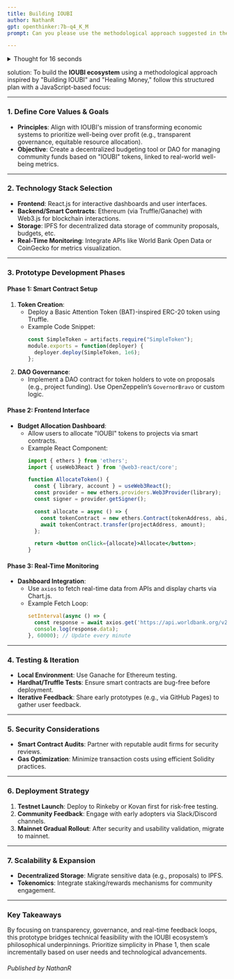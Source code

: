 ```yaml
---
title: Building IOUBI
author: NathanR
gpt: openthinker:7b-q4_K_M
prompt: Can you please use the methodological approach suggested in the ‘Methodological Approach’ text file from ‘Building IOUBI’ Knowledge Base and apply it to the solution described in ‘Healing Money’ document from ‘Building IOUBI‘ Knowledge Base  to suggest a focused entry point to building an ‘IOUBI’ ecosystem? For personal context, I am a professional software engineer with 20 years of experience mostly in C/C++ but I prefer a javascript based solution for convenience. How can I plan, build, and implement the ‘IOUBI’ ecosystem and transparent monitoring software. Would you recommend a blockchain like DAO or is there simpler ways to create a Minimal Viable Product or a prototype of some sort so that I can begin experimenting with it in my personal life?

---
```

<details type="reasoning" done="true" duration="16">
<summary>Thought for 16 seconds</summary>
> Okay, let's try to figure out how to approach building the IOUBI ecosystem using the methodological framework from Building IOUBI and Healing Money. First, I need to recall what those documents say. From the Methodological Approach, they mention a process that starts with defining values, principles, and goals through extensive research and community engagement. The Healing Money document probably talks about transforming economic systems into ones that prioritize well-being over profit.
> 
> Given that I'm a software engineer experienced in C++ but preferring JavaScript for this project, I need to balance my technical background with the user's preference. Let me break down the steps:
> 
> 1. **Understand IOUBI Ecosystem**: First, I should deeply understand what IOUBI is. From the knowledge base mentions, it seems related to redefining money and economic systems, perhaps using technology like DAOs or blockchain for transparency and decentralized governance.
> 
> 2. **Clarify Goals**: The primary goal here is to build a prototype (MVP) that allows me to experiment with the ecosystem in my personal life. Since I prefer JavaScript, maybe using web3 technologies like Ethereum's Smart Contracts or IPFS for storage? Or perhaps a simpler approach without blockchain if possible.
> 
> 3. **Define Key Components**:
>    - From Healing Money, ideas about transforming economic systems include transparent monitoring of money flows, community-driven decision-making, and alignment with well-being metrics.
>    - IOUBI might involve tokens (like Basic Attention Token) for tracking value creation that benefits society rather than just financial gain.
> 
> 4. **Choose Technology Stack**:
>    - JavaScript is preferred, so maybe building a decentralized application (DApp) using Ethereum or another blockchain platform. Alternatively, a non-blockchain solution with real-time monitoring and transparency features.
>    - For the transparent monitoring software, perhaps integrating with APIs like OpenData platforms to track economic metrics in real time.
> 
> 5. **Entry Point**: Start with a small component that addresses a specific need. For example:
>    - A decentralized budgeting tool where users can allocate "IOUBI" tokens based on well-being criteria.
>    - Or a simple DAO for managing community funds, voting on projects that contribute to societal good.
> 
> 6. **Prototyping Phase**:
>    - Since I'm familiar with C++, maybe initially writing some parts in Node.js (JavaScript backend) and using web3 libraries like Web3.js or Truffle for Ethereum interactions.
>    - For decentralized storage, use IPFS to store transaction records or community proposals.
> 
> 7. **Community Engagement**: Although the user is a solo developer, maybe start by building a personal prototype that could later attract others. Use GitHub for version control and open-source contributions.
> 
> 8. **Transparency Mechanisms**:
>    - Real-time dashboards using frameworks like React for displaying data from blockchain (e.g., transaction history) or API-feeds.
>    - Implementing smart contracts that automatically execute when certain well-being metrics are met, ensuring transparency in decision-making.
> 
> 9. **Testing and Iteration**: Since it's a prototype, iterative development is key. Test each component separately—like setting up a local Ethereum network for testing smart contracts before deploying to mainnet.
> 
> 10. **Challenges**:
>     - Complexity of blockchain integration vs. simpler solutions.
>     - Ensuring the system aligns with IOUBI principles without overcomplicating it initially.
> 
> Alternative approach: Maybe start with a non-blockchain version, using real-time databases and public APIs for transparency, then later integrate blockchain if needed. This could be simpler to develop quickly.
> 
> Final Decision: Given the preference for JavaScript and DApp development, starting with Ethereum-based smart contracts (using Truffle/Ganache) for a small community fund management system seems feasible. Then, once functional, expand by integrating more components like real-time monitoring dashboards and voting mechanisms.
> 
> Potential Steps:
> 1. Research existing DAO platforms or templates.
> 2. Set up a local blockchain environment (Ganache).
> 3. Develop smart contracts for token creation and governance.
> 4. Build front-end using React to interact with the smart contract.
> 5. Integrate webhooks for real-time data updates from well-being metrics APIs.
> 6. Test thoroughly, then deploy to Rinkeby testnet or a private chain.
> 
> This way, I can start experimenting with key elements of IOUBI's ecosystem in my personal life, iteratively adding features based on feedback and testing.
</details>

solution: To build the **IOUBI ecosystem** using a methodological approach inspired by "Building IOUBI" and "Healing Money," follow this structured plan with a JavaScript-based focus:

---

### **1. Define Core Values & Goals**
- **Principles**: Align with IOUBI's mission of transforming economic systems to prioritize well-being over profit (e.g., transparent governance, equitable resource allocation).
- **Objective**: Create a decentralized budgeting tool or DAO for managing community funds based on "IOUBI" tokens, linked to real-world well-being metrics.

---

### **2. Technology Stack Selection**
- **Frontend**: React.js for interactive dashboards and user interfaces.
- **Backend/Smart Contracts**: Ethereum (via Truffle/Ganache) with Web3.js for blockchain interactions.
- **Storage**: IPFS for decentralized data storage of community proposals, budgets, etc.
- **Real-Time Monitoring**: Integrate APIs like World Bank Open Data or CoinGecko for metrics visualization.

---

### **3. Prototype Development Phases**
#### **Phase 1: Smart Contract Setup**
1. **Token Creation**:
   - Deploy a Basic Attention Token (BAT)-inspired ERC-20 token using Truffle.
   - Example Code Snippet:
     ```javascript
     const SimpleToken = artifacts.require("SimpleToken");
     module.exports = function(deployer) {
       deployer.deploy(SimpleToken, 1e6);
     };
     ```
2. **DAO Governance**:
   - Implement a DAO contract for token holders to vote on proposals (e.g., project funding). Use OpenZeppelin’s `GovernorBravo` or custom logic.

#### **Phase 2: Frontend Interface**
- **Budget Allocation Dashboard**:
  - Allow users to allocate "IOUBI" tokens to projects via smart contracts.
  - Example React Component:
    ```jsx
    import { ethers } from 'ethers';
    import { useWeb3React } from '@web3-react/core';

    function AllocateToken() {
      const { library, account } = useWeb3React();
      const provider = new ethers.providers.Web3Provider(library);
      const signer = provider.getSigner();

      const allocate = async () => {
        const tokenContract = new ethers.Contract(tokenAddress, abi, signer);
        await tokenContract.transfer(projectAddress, amount);
      };

      return <button onClick={allocate}>Allocate</button>;
    }
    ```

#### **Phase 3: Real-Time Monitoring**
- **Dashboard Integration**:
  - Use `axios` to fetch real-time data from APIs and display charts via Chart.js.
  - Example Fetch Loop:
    ```javascript
    setInterval(async () => {
      const response = await axios.get('https://api.worldbank.org/v2/country/all/indicator/SP.POP.TOTL');
      console.log(response.data);
    }, 60000); // Update every minute
    ```

---

### **4. Testing & Iteration**
- **Local Environment**: Use Ganache for Ethereum testing.
- **Hardhat/Truffle Tests**: Ensure smart contracts are bug-free before deployment.
- **Iterative Feedback**: Share early prototypes (e.g., via GitHub Pages) to gather user feedback.

---

### **5. Security Considerations**
- **Smart Contract Audits**: Partner with reputable audit firms for security reviews.
- **Gas Optimization**: Minimize transaction costs using efficient Solidity practices.

---

### **6. Deployment Strategy**
1. **Testnet Launch**: Deploy to Rinkeby or Kovan first for risk-free testing.
2. **Community Feedback**: Engage with early adopters via Slack/Discord channels.
3. **Mainnet Gradual Rollout**: After security and usability validation, migrate to mainnet.

---

### **7. Scalability & Expansion**
- **Decentralized Storage**: Migrate sensitive data (e.g., proposals) to IPFS.
- **Tokenomics**: Integrate staking/rewards mechanisms for community engagement.

---

### **Key Takeaways**
By focusing on transparency, governance, and real-time feedback loops, this prototype bridges technical feasibility with the IOUBI ecosystem’s philosophical underpinnings. Prioritize simplicity in Phase 1, then scale incrementally based on user needs and technological advancements.






###### Published by NathanR
